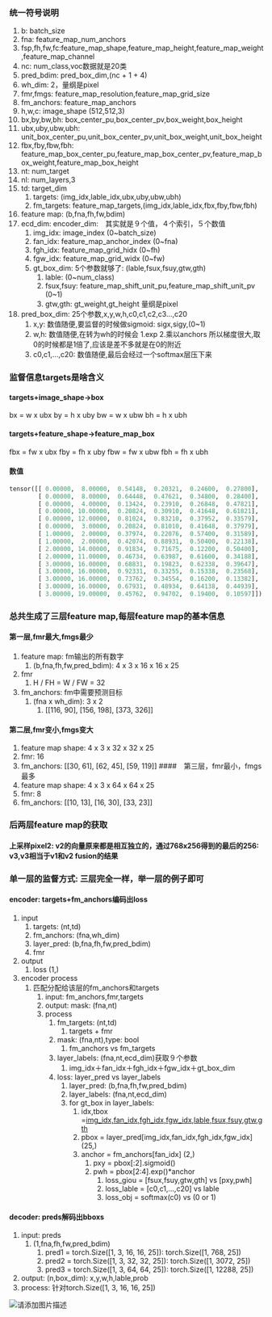 ### 统一符号说明
1. b: batch_size
2. fna: feature_map_num_anchors
3. fsp,fh,fw,fc:feature_map_shape,feature_map_height,feature_map_weight,feature_map_channel
4. nc: num_class,voc数据就是20类
5. pred_bdim: pred_box_dim,(nc + 1 + 4)
6. wh_dim: 2，量纲是pixel
7. fmr,fmgs: feature_map_resolution,feature_map_grid_size
8. fm_anchors: feature_map_anchors
9. h,w,c: image_shape (512,512,3)
10. bx,by,bw,bh: box_center_pu,box_center_pv,box_weight,box_height
11. ubx,uby,ubw,ubh: unit_box_center_pu,unit_box_center_pv,unit_box_weight,unit_box_height
12. fbx,fby,fbw,fbh: feature_map_box_center_pu,feature_map_box_center_pv,feature_map_box_weight,feature_map_box_height
13. nt: num_target
14. nl: num_layers,3
15. td: target_dim 
    1.  targets: (img_idx,lable_idx,ubx,uby,ubw,ubh)
    2.  fm_targets: feature_map_targets,(img_idx,lable_idx,fbx,fby,fbw,fbh)
16. feature map: (b,fna,fh,fw,bdim)
17. ecd_dim: encoder_dim:　其实就是９个值，４个索引，５个数值
    1. img_idx: image_index (0~batch_size)
    2. fan_idx: feature_map_anchor_index (0~fna)
    3. fgh_idx: feature_map_grid_hidx (0~fh)
    4. fgw_idx: feature_map_grid_widx (0~fw)
    5. gt_box_dim: 5个参数就够了: (lable,fsux,fsuy,gtw,gth)
       1. lable: (0~num_class)
       2. fsux,fsuy: feature_map_shift_unit_pu,feature_map_shift_unit_pv (0~1)
       3. gtw,gth: gt_weight,gt_height 量纲是pixel
18. pred_box_dim: 25个参数,x,y,w,h,c0,c1,c2,c3...,c20
    1. x,y: 数值随便,要监督的时候做sigmoid: sigx,sigy,(0~1)
    2. w,h: 数值随便,在转为wh的时候会 1.exp 2.乘以anchors 所以梯度很大,取0的时候都是1倍了,应该是差不多就是在0的附近
    3. c0,c1,...,c20: 数值随便,最后会经过一个softmax层压下来

### 监督信息targets是啥含义
#### targets+image_shape->box
bx = w x ubx
by = h x uby
bw = w x ubw
bh = h x ubh
#### targets+feature_shape->feature_map_box
fbx = fw x ubx
fby = fh x uby
fbw = fw x ubw
fbh = fh x ubh
#### 数值
```python
tensor([[ 0.00000,  8.00000,  0.54148,  0.20321,  0.24600,  0.27800],
        [ 0.00000,  8.00000,  0.64448,  0.47621,  0.34800,  0.28400],
        [ 0.00000,  4.00000,  0.13424,  0.23910,  0.26848,  0.47821],
        [ 0.00000, 10.00000,  0.20824,  0.30910,  0.41648,  0.61821],
        [ 0.00000, 12.00000,  0.81024,  0.83210,  0.37952,  0.33579],
        [ 0.00000,  3.00000,  0.20824,  0.81010,  0.41648,  0.37979],
        [ 1.00000,  2.00000,  0.37974,  0.22076,  0.57400,  0.31589],
        [ 1.00000,  2.00000,  0.42074,  0.88931,  0.50400,  0.22138],
        [ 2.00000, 14.00000,  0.91834,  0.71675,  0.12200,  0.50400],
        [ 2.00000, 11.00000,  0.46734,  0.63987,  0.61600,  0.34188],
        [ 3.00000, 16.00000,  0.68831,  0.19823,  0.62338,  0.39647],
        [ 3.00000, 16.00000,  0.92331,  0.33255,  0.15338,  0.23568],
        [ 3.00000, 16.00000,  0.73762,  0.34554,  0.16200,  0.13382],
        [ 3.00000, 16.00000,  0.67931,  0.48934,  0.64138,  0.44939],
        [ 3.00000, 19.00000,  0.45762,  0.94702,  0.19400,  0.10597]])
```

### 总共生成了三层feature map,每层feature map的基本信息
#### 第一层,fmr最大,fmgs最少
1. feature map: fm输出的所有数字
   1. (b,fna,fh,fw,pred_bdim): 4 x 3 x 16 x 16 x 25
2. fmr
   1. H / FH = W / FW = 32
3. fm_anchors: fm中需要预测目标
   1. (fna x wh_dim): 3 x 2
      1. [[116, 90], [156, 198], [373, 326]]
#### 第二层,fmr变小,fmgs变大
1. feature map shape: 4 x 3 x 32 x 32 x 25 
2. fmr: 16
3. fm_anchors: [[30, 61], [62, 45], [59, 119]]
####　第三层，fmr最小，fmgs最多
1. feature map shape: 4 x 3 x 64 x 64 x 25 
2. fmr: 8
3. fm_anchors: [[10, 13], [16, 30], [33, 23]]
### 后两层feature map的获取
#### 上采样pixel2: v2的向量原来都是相互独立的，通过768x256得到的最后的256: v3,v3相当于v1和v2 fusion的结果
### 单一层的监督方式: 三层完全一样，举一层的例子即可
#### encoder: targets+fm_anchors编码出loss
1. input
   1. targets: (nt,td)
   2. fm_anchors: (fna,wh_dim)
   3. layer_pred: (b,fna,fh,fw,pred_bdim)
   4. fmr
2. output
   1. loss (1,)
3. encoder process
   1. 匹配分配给该层的fm_anchors和targets
      1. input: fm_anchors,fmr,targets
      2. output: mask: (fna,nt)
      3. process
         1. fm_targets: (nt,td)
            1. targets + fmr
         2. mask: (fna,nt),type: bool
            1. fm_anchors vs fm_targets
         3. layer_labels: (fna,nt,ecd_dim)获取９个参数
            1. img_idx＋fan_idx＋fgh_idx＋fgw_idx＋gt_box_dim
         4. loss: layer_pred vs layer_labels
            1. layer_pred: (b,fna,fh,fw,pred_bdim)
            2. layer_labels: (fna,nt,ecd_dim)
            3. for gt_box in layer_labels:
               1. idx,tbox =[img_idx,fan_idx,fgh_idx,fgw_idx](4,),[lable,fsux,fsuy,gtw,gth](5,)
               2. pbox = layer_pred[img_idx,fan_idx,fgh_idx,fgw_idx] (25,)
               3. anchor = fm_anchors[fan_idx] (2,)
                  1. pxy = pbox[:2].sigmoid()
                  2. pwh = pbox[2:4].exp()*anchor
                     1. loss_giou = [fsux,fsuy,gtw,gth] vs [pxy,pwh]
                     2. loss_lable = [c0,c1,...,c20] vs lable
                     3. loss_obj = softmax(c0) vs (0 or 1)

#### decoder: preds解码出bboxs
1. input: preds
   1. (1,fna,fh,fw,pred_bdim)
      1. pred1 = torch.Size([1, 3, 16, 16, 25]): torch.Size([1, 768, 25])
      2. pred2 = torch.Size([1, 3, 32, 32, 25]): torch.Size([1, 3072, 25])
      3. pred3 = torch.Size([1, 3, 64, 64, 25]): torch.Size([1, 12288, 25])
2. output: (n,box_dim): x,y,w,h,lable,prob
3. process: 针对torch.Size([1, 3, 16, 16, 25])
   <!-- 1. xy恢复尺度:
      1. pred1[...,:2] = sigmoid(pred1[...,:2]) * 32
   2. wh恢复尺度
      1. pred1[...,2:4] = exp(pred1[...,2:4]) -->

![请添加图片描述](https://i-blog.csdnimg.cn/direct/3a64755eefaa4768950a74392e91cb04.png)
